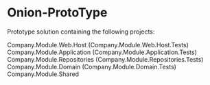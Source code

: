 Onion-ProtoType
===============

Prototype solution containing the following projects:

Company.Module.Web.Host         (Company.Module.Web.Host.Tests)
Company.Module.Application      (Company.Module.Application.Tests)
Company.Module.Repositories     (Company.Module.Repositories.Tests)
Company.Module.Domain           (Company.Module.Domain.Tests)
Company.Module.Shared

